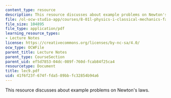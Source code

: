 ```yaml
---
content_type: resource
description: This resource discusses about example problems on Newton's laws.
file: /ol-ocw-studio-app/courses/8-01l-physics-i-classical-mechanics-fall-2005/41f6f23f674ffda589bbfc32854b94a6_lec9.pdf
file_size: 104895
file_type: application/pdf
learning_resource_types:
- Lecture Notes
license: https://creativecommons.org/licenses/by-nc-sa/4.0/
ocw_type: OCWFile
parent_title: Lecture Notes
parent_type: CourseSection
parent_uid: ef5d7853-04dc-089f-760d-fcab84f25ca4
resourcetype: Document
title: lec9.pdf
uid: 41f6f23f-674f-fda5-89bb-fc32854b94a6
---
```

This resource discusses about example problems on Newton's laws.